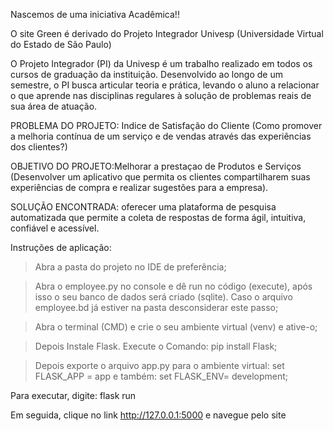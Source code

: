 Nascemos de uma iniciativa Acadêmica!! 

O site Green é derivado do Projeto Integrador Univesp (Universidade Virtual do Estado de São Paulo) 

O Projeto Integrador (PI) da Univesp é um trabalho realizado em todos os cursos de graduação da instituição. Desenvolvido ao longo de um semestre, o PI busca articular teoria e prática, levando o aluno a relacionar o que aprende nas disciplinas regulares à solução de problemas reais de sua área de atuação. 

PROBLEMA DO PROJETO: Indice de Satisfação do Cliente (Como promover a melhoria contínua de um serviço e de vendas através das experiências dos clientes?) 

OBJETIVO DO PROJETO:Melhorar a prestaçao de Produtos e Serviços (Desenvolver um aplicativo que permita os clientes compartilharem suas experiências de compra e realizar sugestões para a empresa). 

SOLUÇÃO ENCONTRADA: oferecer uma plataforma de pesquisa automatizada que permite a coleta de respostas de forma ágil, intuitiva, confiável e acessível. 

 

Instruções de aplicação: 

>Abra a pasta do projeto no IDE de preferência; 

>Abra o employee.py no console e dê run no código (execute), após isso o seu banco de dados será criado (sqlite). Caso o arquivo employee.bd já estiver na pasta desconsiderar este passo; 

> Abra o terminal (CMD) e crie o seu ambiente virtual (venv) e ative-o; 

> Depois Instale Flask. Execute o Comando: pip install Flask;

> Depois exporte o arquivo app.py para o ambiente virtual: set  FLASK_APP = app e também: set FLASK_ENV= development;

Para executar, digite: flask run 

Em seguida, clique no link http://127.0.0.1:5000 e navegue pelo site 
